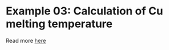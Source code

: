 # Example 03: Calculation of Cu melting temperature

Read more [here](https://calphy.org/en/latest/examples/example_03/analysis.html)

